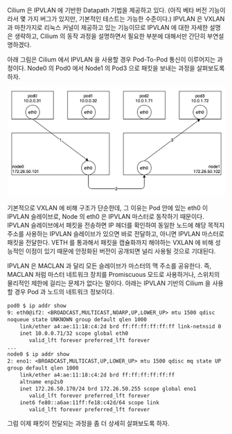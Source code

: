 Cilium 은 IPVLAN 에 기반한 Datapath 기법을 제공하고 있다.
(아직 베타 버전 기능이라서 몇 가지 버그가 있지만, 기본적인 테스트는 가능한 수준이다.)
IPVLAN 은 VXLAN 과 마찬가지로 리눅스 커널이 제공하고 있는 기능이므로 IPVLAN 에 대한 자세한 설명은 생략하고, Cilium 의 동작 과정을 설명하면서 필요한 부분에 대해서만 간단히 부연설명하겠다.

아래 그림은 Cilium 에서 IPVLAN 을 사용할 경우 Pod-To-Pod 통신이 이루어지는 과정이다.
Node0 의 Pod0 에서 Node1 의 Pod3 으로 패킷을 보내는 과정을 살펴보도록 하자.

![cilium.vxlan](./cilium-ipvlan.png)

기본적으로 VXLAN 에 비해 구조가 단순한데, 그 이유는 Pod 안에 있는 eth0 이 IPVLAN 슬레이브로, Node 의 eth0 은 IPVLAN 마스터로 동작하기 때문이다.
IPVLAN 슬레이브에서 패킷을 전송하면 IP 헤더를 확인하여 동일한 노드에 해당 목적지 주소를 사용하는 IPVLAN 슬레이브가 있으면 바로 전달하고, 아니면 IPVLAN 마스터로 패킷을 전달한다.
VETH 를 통과해서 패킷을 캡슐화까지 해야하는 VXLAN 에 비해 성능적인 이점이 있기 때문에 안정화된 버전이 공개되면 널리 사용될 것으로 기대된다.

IPVLAN 은 MACLAN 과 달리 모든 슬레이브가 마스터의 맥 주소를 공유한다. 즉, MACLAN 처럼 마스터 네트워크 장치를 Promiscuous 모드로 사용하거나, 스위치의 물리적인 제한에 걸리는 문제가 없다는 말이다.
아래는 IPVLAN 기반의 Cilium 을 사용할 경우 Pod 과 노드의 네트워크 정보이다.

```
pod0 $ ip addr show
9: eth0@if2: <BROADCAST,MULTICAST,NOARP,UP,LOWER_UP> mtu 1500 qdisc noqueue state UNKNOWN group default qlen 1000
    link/ether a4:ae:11:18:c4:2d brd ff:ff:ff:ff:ff:ff link-netnsid 0
    inet 10.0.0.71/32 scope global eth0
       valid_lft forever preferred_lft forever
...
node0 $ ip addr show
2: eno1: <BROADCAST,MULTICAST,UP,LOWER_UP> mtu 1500 qdisc mq state UP group default qlen 1000
    link/ether a4:ae:11:18:c4:2d brd ff:ff:ff:ff:ff:ff
    altname enp2s0
    inet 172.26.50.170/24 brd 172.26.50.255 scope global eno1
       valid_lft forever preferred_lft forever
    inet6 fe80::a6ae:11ff:fe18:c42d/64 scope link
       valid_lft forever preferred_lft forever
```

그럼 이제 패킷이 전달되는 과정을 좀 더 상세히 살펴보도록 하자.
